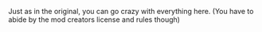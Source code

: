 Just as in the original, you can go crazy with everything here. (You have to abide by the mod creators license and rules though)

